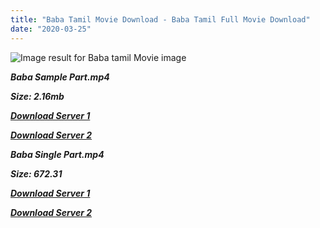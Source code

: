 ```yaml
---
title: "Baba Tamil Movie Download - Baba Tamil Full Movie Download"
date: "2020-03-25"
---
```


![Image result for Baba  tamil Movie image](https://rukminim1.flixcart.com/image/832/832/av-media/movies/a/r/v/baba-original-imadbc6haz4nyaxm.jpeg?q=70)

**_Baba Sample Part.mp4_**

**_Size: 2.16mb_**

**_[Download Server 1](http://b5.wetransfer.vip/files/{1299f9f5e3b2d69cf2543eed9032a99b1b0ad17e14bffebc066fcf7d2dcb313c}20Actor{1299f9f5e3b2d69cf2543eed9032a99b1b0ad17e14bffebc066fcf7d2dcb313c}20Hits{1299f9f5e3b2d69cf2543eed9032a99b1b0ad17e14bffebc066fcf7d2dcb313c}20Collection/Rajinikanth{1299f9f5e3b2d69cf2543eed9032a99b1b0ad17e14bffebc066fcf7d2dcb313c}20Movies{1299f9f5e3b2d69cf2543eed9032a99b1b0ad17e14bffebc066fcf7d2dcb313c}20Collection/Rajinikanth{1299f9f5e3b2d69cf2543eed9032a99b1b0ad17e14bffebc066fcf7d2dcb313c}20New{1299f9f5e3b2d69cf2543eed9032a99b1b0ad17e14bffebc066fcf7d2dcb313c}20Collection/Baba{1299f9f5e3b2d69cf2543eed9032a99b1b0ad17e14bffebc066fcf7d2dcb313c}20(2002)/Baba{1299f9f5e3b2d69cf2543eed9032a99b1b0ad17e14bffebc066fcf7d2dcb313c}20(2002){1299f9f5e3b2d69cf2543eed9032a99b1b0ad17e14bffebc066fcf7d2dcb313c}20Sample{1299f9f5e3b2d69cf2543eed9032a99b1b0ad17e14bffebc066fcf7d2dcb313c}20(640x360).mp4)_**

**_[Download Server 2](http://b5.wetransfer.vip/files/{1299f9f5e3b2d69cf2543eed9032a99b1b0ad17e14bffebc066fcf7d2dcb313c}20Actor{1299f9f5e3b2d69cf2543eed9032a99b1b0ad17e14bffebc066fcf7d2dcb313c}20Hits{1299f9f5e3b2d69cf2543eed9032a99b1b0ad17e14bffebc066fcf7d2dcb313c}20Collection/Rajinikanth{1299f9f5e3b2d69cf2543eed9032a99b1b0ad17e14bffebc066fcf7d2dcb313c}20Movies{1299f9f5e3b2d69cf2543eed9032a99b1b0ad17e14bffebc066fcf7d2dcb313c}20Collection/Rajinikanth{1299f9f5e3b2d69cf2543eed9032a99b1b0ad17e14bffebc066fcf7d2dcb313c}20New{1299f9f5e3b2d69cf2543eed9032a99b1b0ad17e14bffebc066fcf7d2dcb313c}20Collection/Baba{1299f9f5e3b2d69cf2543eed9032a99b1b0ad17e14bffebc066fcf7d2dcb313c}20(2002)/Baba{1299f9f5e3b2d69cf2543eed9032a99b1b0ad17e14bffebc066fcf7d2dcb313c}20(2002){1299f9f5e3b2d69cf2543eed9032a99b1b0ad17e14bffebc066fcf7d2dcb313c}20Sample{1299f9f5e3b2d69cf2543eed9032a99b1b0ad17e14bffebc066fcf7d2dcb313c}20(640x360).mp4)_**

**_Baba Single Part.mp4_**

**_Size: 672.31_**

**_[Download Server 1](http://b5.wetransfer.vip/files/{1299f9f5e3b2d69cf2543eed9032a99b1b0ad17e14bffebc066fcf7d2dcb313c}20Actor{1299f9f5e3b2d69cf2543eed9032a99b1b0ad17e14bffebc066fcf7d2dcb313c}20Hits{1299f9f5e3b2d69cf2543eed9032a99b1b0ad17e14bffebc066fcf7d2dcb313c}20Collection/Rajinikanth{1299f9f5e3b2d69cf2543eed9032a99b1b0ad17e14bffebc066fcf7d2dcb313c}20Movies{1299f9f5e3b2d69cf2543eed9032a99b1b0ad17e14bffebc066fcf7d2dcb313c}20Collection/Rajinikanth{1299f9f5e3b2d69cf2543eed9032a99b1b0ad17e14bffebc066fcf7d2dcb313c}20New{1299f9f5e3b2d69cf2543eed9032a99b1b0ad17e14bffebc066fcf7d2dcb313c}20Collection/Baba{1299f9f5e3b2d69cf2543eed9032a99b1b0ad17e14bffebc066fcf7d2dcb313c}20(2002)/Baba{1299f9f5e3b2d69cf2543eed9032a99b1b0ad17e14bffebc066fcf7d2dcb313c}20(2002){1299f9f5e3b2d69cf2543eed9032a99b1b0ad17e14bffebc066fcf7d2dcb313c}20Single{1299f9f5e3b2d69cf2543eed9032a99b1b0ad17e14bffebc066fcf7d2dcb313c}20Part{1299f9f5e3b2d69cf2543eed9032a99b1b0ad17e14bffebc066fcf7d2dcb313c}20(640x360).mp4)_**

**_[Download Server 2](http://b5.wetransfer.vip/files/{1299f9f5e3b2d69cf2543eed9032a99b1b0ad17e14bffebc066fcf7d2dcb313c}20Actor{1299f9f5e3b2d69cf2543eed9032a99b1b0ad17e14bffebc066fcf7d2dcb313c}20Hits{1299f9f5e3b2d69cf2543eed9032a99b1b0ad17e14bffebc066fcf7d2dcb313c}20Collection/Rajinikanth{1299f9f5e3b2d69cf2543eed9032a99b1b0ad17e14bffebc066fcf7d2dcb313c}20Movies{1299f9f5e3b2d69cf2543eed9032a99b1b0ad17e14bffebc066fcf7d2dcb313c}20Collection/Rajinikanth{1299f9f5e3b2d69cf2543eed9032a99b1b0ad17e14bffebc066fcf7d2dcb313c}20New{1299f9f5e3b2d69cf2543eed9032a99b1b0ad17e14bffebc066fcf7d2dcb313c}20Collection/Baba{1299f9f5e3b2d69cf2543eed9032a99b1b0ad17e14bffebc066fcf7d2dcb313c}20(2002)/Baba{1299f9f5e3b2d69cf2543eed9032a99b1b0ad17e14bffebc066fcf7d2dcb313c}20(2002){1299f9f5e3b2d69cf2543eed9032a99b1b0ad17e14bffebc066fcf7d2dcb313c}20Single{1299f9f5e3b2d69cf2543eed9032a99b1b0ad17e14bffebc066fcf7d2dcb313c}20Part{1299f9f5e3b2d69cf2543eed9032a99b1b0ad17e14bffebc066fcf7d2dcb313c}20(640x360).mp4)_**

